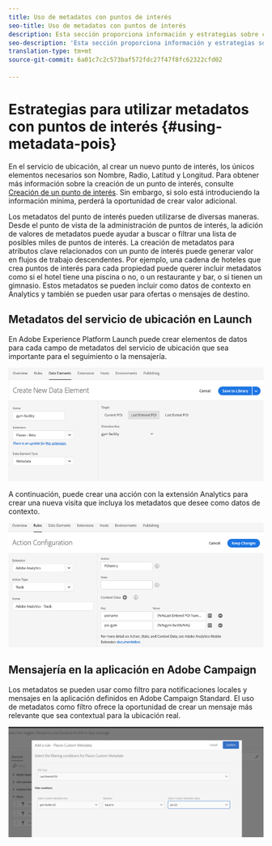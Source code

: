 ```yaml
---
title: Uso de metadatos con puntos de interés
seo-title: Uso de metadatos con puntos de interés
description: Esta sección proporciona información y estrategias sobre cómo utilizar metadatos con puntos de interés.
seo-description: 'Esta sección proporciona información y estrategias sobre cómo utilizar metadatos con puntos de interés. '
translation-type: tm+mt
source-git-commit: 6a01c7c2c573baf572fdc27f47f8fc62322cfd02

---
```



# Estrategias para utilizar metadatos con puntos de interés {#using-metadata-pois}

En el servicio de ubicación, al crear un nuevo punto de interés, los únicos elementos necesarios son Nombre, Radio, Latitud y Longitud. Para obtener más información sobre la creación de un punto de interés, consulte [Creación de un punto de interés](/help/poi-mgmt-ui/create-a-poi-ui.md). Sin embargo, si solo está introduciendo la información mínima, perderá la oportunidad de crear valor adicional.

Los metadatos del punto de interés pueden utilizarse de diversas maneras. Desde el punto de vista de la administración de puntos de interés, la adición de valores de metadatos puede ayudar a buscar o filtrar una lista de posibles miles de puntos de interés. La creación de metadatos para atributos clave relacionados con un punto de interés puede generar valor en flujos de trabajo descendentes. Por ejemplo, una cadena de hoteles que crea puntos de interés para cada propiedad puede querer incluir metadatos como si el hotel tiene una piscina o no, o un restaurante y bar, o si tienen un gimnasio. Estos metadatos se pueden incluir como datos de contexto en Analytics y también se pueden usar para ofertas o mensajes de destino.

## Metadatos del servicio de ubicación en Launch

En Adobe Experience Platform Launch puede crear elementos de datos para cada campo de metadatos del servicio de ubicación que sea importante para el seguimiento o la mensajería.

![elemento de datos del gimnasio](/help/assets/gymfacility.png)

A continuación, puede crear una acción con la extensión Analytics para crear una nueva visita que incluya los metadatos que desee como datos de contexto.

![acción para el gimnasio](/help/assets/Analytics-gym.png)

## Mensajería en la aplicación en Adobe Campaign

Los metadatos se pueden usar como filtro para notificaciones locales y mensajes en la aplicación definidos en Adobe Campaign Standard. El uso de metadatos como filtro ofrece la oportunidad de crear un mensaje más relevante que sea contextual para la ubicación real.

![filtrado de notificaciones locales y mensajes en la aplicación en ACS](/help/assets/ACS_gym_metadata.png)